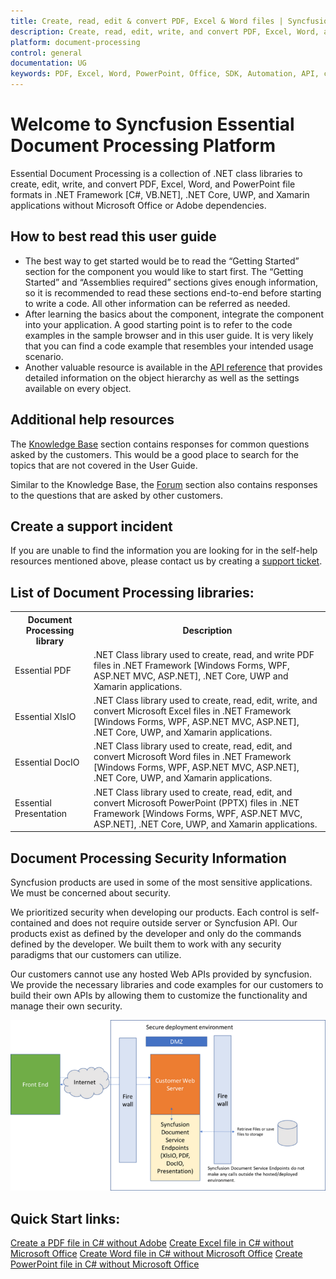 ```yaml
---
title: Create, read, edit & convert PDF, Excel & Word files | Syncfusion
description: Create, read, edit, write, and convert PDF, Excel, Word, and PowerPoint file formats in .NET applications without Microsoft Office or Adobe dependencies.
platform: document-processing
control: general
documentation: UG
keywords: PDF, Excel, Word, PowerPoint, Office, SDK, Automation, API, create, edit, convert, read
---
```


# Welcome to Syncfusion Essential Document Processing Platform

Essential Document Processing is a collection of .NET class libraries to create, edit, write, and convert PDF, Excel, Word, and PowerPoint file formats in .NET Framework [C#, VB.NET], .NET Core, UWP, and Xamarin applications without Microsoft Office or Adobe dependencies.

## How to best read this user guide

* The best way to get started would be to read the “Getting Started” section for the component you would like to start first. The “Getting Started” and “Assemblies required” sections gives enough information, so it is recommended to read these sections end-to-end before starting to write a code. All other information can be referred as needed. 
* After learning the basics about the component, integrate the component into your application. A good starting point is to refer to the code examples in the sample browser and in this user guide. It is very likely that you can find a code example that resembles your intended usage scenario. 
* Another valuable resource is available in the [API reference](https://help.syncfusion.com/cr/file-formats) that provides detailed information on the object hierarchy as well as the settings available on every object.

## Additional help resources

The [Knowledge Base](https://support.syncfusion.com/kb) section contains responses for common questions asked by the customers. This would be a good place to search for the topics that are not covered in the User Guide.

Similar to the Knowledge Base, the [Forum](https://www.syncfusion.com/forums/) section also contains responses to the questions that are asked by other customers.

## Create a support incident

If you are unable to find the information you are looking for in the self-help resources mentioned above, please contact us by creating a [support ticket](https://www.syncfusion.com/support/directtrac/incidents).

## List of Document Processing libraries:

<table>
<tr>
<th width="25%">
Document Processing library
</th>
<th width="75%">
Description
</th>
</tr>
<tr>
<td>
Essential PDF
</td>
<td>
.NET Class library used to create, read, and write PDF files in .NET Framework [Windows Forms, WPF, ASP.NET MVC, ASP.NET], .NET Core, UWP and Xamarin applications.
</td>
</tr>
<tr>
<td>
Essential XlsIO
</td>
<td>
.NET Class library used to create, read, edit, write, and convert Microsoft Excel files in .NET Framework [Windows Forms, WPF, ASP.NET MVC, ASP.NET], .NET Core, UWP, and Xamarin applications.
</td>
</tr>
<tr>
<td>
Essential DocIO
</td>
<td>
.NET Class library used to create, read, edit, and convert Microsoft Word files in .NET Framework [Windows Forms, WPF, ASP.NET MVC, ASP.NET], .NET Core, UWP, and Xamarin applications.
</td>
</tr>
<tr>
<td>
Essential Presentation
</td>
<td>
.NET Class library used to create, read, edit, and convert Microsoft PowerPoint (PPTX) files in .NET Framework [Windows Forms, WPF, ASP.NET MVC, ASP.NET], .NET Core, UWP, and Xamarin applications.
</td>
</tr>
</table>

## Document Processing Security Information

Syncfusion products are used in some of the most sensitive applications.  We must be concerned about security.

We prioritized security when developing our products.  Each control is self-contained and does not require outside server or Syncfusion API.  Our products exist as defined by the developer and only do the commands defined by the developer.  We built them to work with any security paradigms that our customers can utilize.

Our customers cannot use any hosted Web APIs provided by syncfusion.  We provide the necessary libraries and code examples for our customers to build their own APIs by allowing them to customize the functionality and manage their own security.

![Document Processing Security Information](introductionpage_images/securityinfo.png)
	
## Quick Start links:

[Create a PDF file in C# without Adobe](https://help.syncfusion.com/file-formats/pdf/create-pdf-file-in-c-sharp-vb-net)
[Create Excel file in C# without Microsoft Office](https://help.syncfusion.com/file-formats/xlsio/getting-started)
[Create Word file in C# without Microsoft Office](https://help.syncfusion.com/file-formats/docio/getting-started)
[Create PowerPoint file in C# without Microsoft Office](https://help.syncfusion.com/file-formats/presentation/getting-started)
